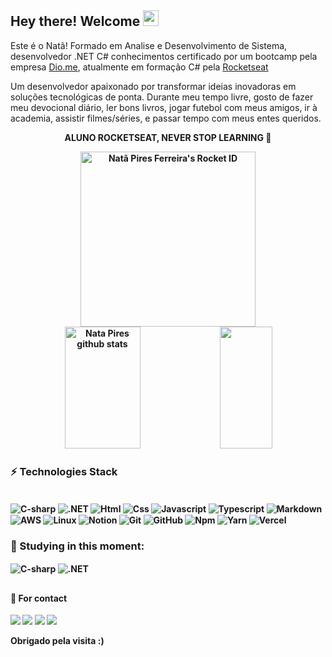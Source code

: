 <h2 align="left"> Hey there! Welcome  <img src = "https://raw.githubusercontent.com/MartinHeinz/MartinHeinz/master/wave.gif" width = 25px> <br /> </h2>

Este é o Natã!
Formado em Analise e Desenvolvimento de Sistema, desenvolvedor .NET C# conhecimentos certificado por um bootcamp pela empresa <a href="https://www.dio.me/" target="_blank">Dio.me</a>, atualmente em formação C# pela <a href="https://www.rocketseat.com.br/" target="_blank">Rocketseat</a>

Um desenvolvedor apaixonado por transformar ideias inovadoras em soluções tecnológicas de ponta. Durante meu tempo livre, gosto de fazer meu devocional diário, ler bons livros, jogar futebol com meus amigos, ir à academia, assistir filmes/séries, e passar tempo com meus entes queridos.

<div align="center">
  <p><b>ALUNO ROCKETSEAT, NEVER STOP LEARNING<b> 🚀</p>
  <a href="https://app.rocketseat.com.br/me/nata-pires-01202"><img src="https://app.rocketseat.com.br/api/rocketid/share?slug=nata-pires-01202&type=card" width="280" alt="Natã Pires Ferreira's Rocket ID"/></a>
</div>

<!--[![Ashutosh's github activity graph](https://github-readme-activity-graph.vercel.app/graph?username=Natapires&bg_color=0d1117&color=3333FF&line=3333FF&point=ff9494&area=true&hide_border=true)](https://github.com/ashutosh00710/github-readme-activity-graph)-->

<div align="center">  
  <img width="49%" height="195px" src="https://github-readme-stats.vercel.app/api?username=Natapires&show_icons=true&count_private=true&hide_border=true&title_color=FBFCFC&icon_color=FBFCFC&text_color=c9d1d9&bg_color=0d1117" alt="Nata Pires github stats" />
  <img width="41%" height="195px" src="https://github-readme-stats.vercel.app/api/top-langs/?username=Natapires&layout=compact&hide_border=true&title_color=FBFCFC&text_color=ff91a4&bg_color=0d1117" />
</div>

<!--<table border="0" cellspacing="0" cellpadding="0">
  <tr>
    <td style="border: 0";>
      <img width="400" src="https://i.imgur.com/bXxIgrd.png" />
    </td>
    <td style="border: 0";>
      <p>
        💻 Procuro sempre estar focado em contéudo de qualidade sobre tecnologia em geral.
      </p>
      <h3>Other places you can find me</h3>
      <ul>
        <li>
          🐦 <a href="https://twitter.com/iamnatapires">Follow me on Twitter</a>
        </li>
        <li>
          📷 <a href="https://www.instagram.com/iamnatapires/">Follow me on instagram</a>
        </li>
        <li>
          📬 <a href="pires.nata1998@gmail.com">Contact-me on email</a>
        </li>
      </ul>
    </td>
  </tr>
</table>-->

  ### ⚡ Technologies Stack
  <div style="display: inline_block"><br> 
<img align="center" alt="C-sharp" src="https://img.shields.io/badge/C%23-239120?style=for-the-badge&logo=csharp&logoColor=white" />   
<img align="center" alt=".NET" src="https://img.shields.io/badge/.NET-512BD4?style=for-the-badge&logo=dotnet&logoColor=white" />
<img align="center" alt="Html" src="https://img.shields.io/badge/HTML5-E34F26?style=for-the-badge&logo=html5&logoColor=white" />
<img align="center" alt="Css" src="https://img.shields.io/badge/CSS3-1572B6?style=for-the-badge&logo=css3&logoColor=white" />
<img align="center" alt="Javascript" src="https://img.shields.io/badge/JavaScript-F7DF1E?style=for-the-badge&logo=javascript&logoColor=black" />
<img align="center" alt="Typescript" src="https://img.shields.io/badge/TypeScript-007ACC?style=for-the-badge&logo=typescript&logoColor=white" />
<img align="center" alt="Markdown" src="https://img.shields.io/badge/Markdown-000000?style=for-the-badge&logo=markdown&logoColor=white" />
<img align="center" alt="AWS" src="https://img.shields.io/badge/AWS-%23FF9900.svg?style=for-the-badge&logo=amazon-aws&logoColor=white" />
<img align="center" alt="Linux" src="https://img.shields.io/badge/Linux-FCC624?style=for-the-badge&logo=linux&logoColor=black" />
<img align="center" alt="Notion" src="https://img.shields.io/badge/Notion-000000?style=for-the-badge&logo=notion&logoColor=white" />
<img align="center" alt="Git" src="https://img.shields.io/badge/GIT-E44C30?style=for-the-badge&logo=git&logoColor=white" />
<img align="center" alt="GitHub" src="https://img.shields.io/badge/GitHub-100000?style=for-the-badge&logo=github&logoColor=white" />
<img align="center" alt="Npm" src="https://img.shields.io/badge/NPM-%23CB3837.svg?style=for-the-badge&logo=npm&logoColor=white" />
<img align="center" alt="Yarn" src="https://img.shields.io/badge/yarn-%232C8EBB.svg?style=for-the-badge&logo=yarn&logoColor=white" />
<img align="center" alt="Vercel" src="https://img.shields.io/badge/Vercel-000000?style=for-the-badge&logo=vercel&logoColor=white" />

 ### 🚀 Studying in this moment:         
<img align="center" alt="C-sharp" src="https://img.shields.io/badge/C%23-239120?style=for-the-badge&logo=csharp&logoColor=white" />   
<img align="center" alt=".NET" src="https://img.shields.io/badge/.NET-512BD4?style=for-the-badge&logo=dotnet&logoColor=white" />

  </div>    
   
  
 
  ## <h4> 📱 For contact </h4>
</div>
    <a href="https://wa.me/+5511961659045"><img src="https://img.shields.io/badge/WhatsApp-25D366?style=for-the-badge&logo=whatsapp&logoColor=white" /></a>
 	<a href="https://www.twitch.tv/eunatapires" target="_blank"><img src="https://img.shields.io/badge/Twitch-9146FF?style=for-the-badge&logo=twitch&logoColor=white" target="_blank"></a>
 <a href="https://discord.com/channels/@me" target="_blank"><img src="https://img.shields.io/badge/Discord-7289DA?style=for-the-badge&logo=discord&logoColor=white" target="_blank"></a> 
  <a href="https://www.linkedin.com/in/nat%C3%A3-pires-7062281a0/" target="_blank"><img src="https://img.shields.io/badge/-LinkedIn-%230077B5?style=for-the-badge&logo=linkedin&logoColor=white" target="_blank"></a>
</div>

<!--### ✍️ Random Dev Quote
![](https://quotes-github-readme.vercel.app/api?type=horizontal&theme=radical)    
  
[![](https://visitcount.itsvg.in/api?id=Natapires&label=Visualiza%C3%A7%C3%B5es&color=1&icon=0&pretty=true)](https://visitcount.itsvg.in)-->

Obrigado pela visita :) 
